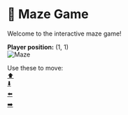 # 🧩 Maze Game  
Welcome to the interactive maze game!

**Player position:** (1, 1)  
![Maze](https://recognize-instructor-criteria-other.trycloudflare.com/images/pos_1_1.png?t=1760504540845)

Use these to move:  
[⬆️](https://recognize-instructor-criteria-other.trycloudflare.com/move/1_1_w)  
[⬇️](https://recognize-instructor-criteria-other.trycloudflare.com/move/1_1_s)  
[⬅️](https://recognize-instructor-criteria-other.trycloudflare.com/move/1_1_a)  
[➡️](https://recognize-instructor-criteria-other.trycloudflare.com/move/1_1_d)

